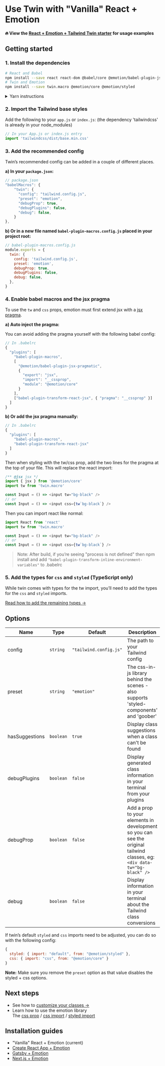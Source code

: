# Use Twin with "Vanilla" React + Emotion

**🔥 View the [React + Emotion + Tailwind Twin starter](https://codesandbox.io/embed/react-tailwind-emotion-starter-3d1dl?module=%2Fsrc%2FApp.js) for usage examples**

## Getting started

### 1. Install the dependencies

```bash
# React and Babel
npm install --save react react-dom @babel/core @emotion/babel-plugin-jsx-pragmatic babel-plugin-macros
# Twin and Emotion
npm install --save twin.macro @emotion/core @emotion/styled
```

<details>
  <summary>Yarn instructions</summary>

```bash
# React and Babel
yarn add react react-dom @babel/core @emotion/babel-plugin-jsx-pragmatic babel-plugin-macros
# Twin and Emotion
yarn add twin.macro @emotion/core @emotion/styled
```

</details>

### 2. Import the Tailwind base styles

Add the following to your `app.js` or `index.js`:
(the dependency 'tailwindcss' is already in your node_modules)

```js
// In your App.js or index.js entry
import 'tailwindcss/dist/base.min.css'
```

### 3. Add the recommended config

Twin’s recommended config can be added in a couple of different places.

**a) In your `package.json`:**

```js
// package.json
"babelMacros": {
    "twin": {
      "config": "tailwind.config.js",
      "preset": "emotion",
      "debugProp": true,
      "debugPlugins": false,
      "debug": false,
    }
},
```

**b) Or in a new file named `babel-plugin-macros.config.js` placed in your project root:**

```js
// babel-plugin-macros.config.js
module.exports = {
  twin: {
    config: 'tailwind.config.js',
    preset: 'emotion',
    debugProp: true,
    debugPlugins: false,
    debug: false,
  },
}
```

### 4. Enable babel macros and the jsx pragma

To use the `tw` and `css` props, emotion must first extend jsx with a [jsx pragma](https://emotion.sh/docs/css-prop#jsx-pragma).

**a) Auto inject the pragma:**

You can avoid adding the pragma yourself with the following babel config:

```js
// In .babelrc
{
  "plugins": [
    "babel-plugin-macros",
    [
      "@emotion/babel-plugin-jsx-pragmatic",
      {
        "export": "jsx",
        "import": "__cssprop",
        "module": "@emotion/core"
      }
    ],
    ["babel-plugin-transform-react-jsx", { "pragma": "__cssprop" }]
  ]
}
```

**b) Or add the jsx pragma manually:**

```js
// In .babelrc
{
  "plugins": [
    "babel-plugin-macros",
    "babel-plugin-transform-react-jsx"
  ]
}
```

Then when styling with the tw/css prop, add the two lines for the pragma at the top of your file. This will replace the react import:

```js
/** @jsx jsx */
import { jsx } from '@emotion/core'
import tw from 'twin.macro'

const Input = () => <input tw="bg-black" />
// or
const Input = () => <input css={tw`bg-black`} />
```

Then you can import react like normal:

```js
import React from 'react'
import tw from 'twin.macro'

const Input = () => <input tw="bg-black" />
// or
const Input = () => <input css={tw`bg-black`} />
```

> Note: After build, if you’re seeing "process is not defined" then npm install and add `"babel-plugin-transform-inline-environment-variables"` to .babelrc

### 5. Add the types for `css` and `styled` (TypeScript only)

While twin comes with types for the tw import, you’ll need to add the types for the `css` and `styled` imports.

[Read how to add the remaining types →](typescript.md)

## Options

| Name           | Type      | Default                | Description                                                                                                               |
| -------------- | --------- | ---------------------- | ------------------------------------------------------------------------------------------------------------------------- |
| config         | `string`  | `"tailwind.config.js"` | The path to your Tailwind config                                                                                          |
| preset         | `string`  | `"emotion"`            | The css-in-js library behind the scenes - also supports 'styled-components' and 'goober'                                  |
| hasSuggestions | `boolean` | `true`                 | Display class suggestions when a class can't be found                                                                     |
| debugPlugins   | `boolean` | `false`                | Display generated class information in your terminal from your plugins                                                    |
| debugProp      | `boolean` | `false`                | Add a prop to your elements in development so you can see the original tailwind classes, eg: `<div data-tw="bg-black" />` |
| debug          | `boolean` | `false`                | Display information in your terminal about the Tailwind class conversions                                                 |

If twin’s default `styled` and `css` imports need to be adjusted, you can do so with the following config:<br/>

```js
{
  styled: { import: "default", from: "@emotion/styled" },
  css: { import: "css", from: "@emotion/core" }
}
```

**Note:** Make sure you remove the `preset` option as that value disables the styled + css options.

## Next steps

- See how to [customize your classes →](../customizing-config.md)
- Learn how to use the emotion library<br/>
  The [css prop](https://emotion.sh/docs/css-prop) / [css import](https://emotion.sh/docs/css-prop#string-styles) / [styled import](https://emotion.sh/docs/styled)

## Installation guides

- "Vanilla" React + Emotion (current)
- [Create React App + Emotion](create-react-app.md)
- [Gatsby + Emotion](gatsby.md)
- [Next.js + Emotion](next.md)
